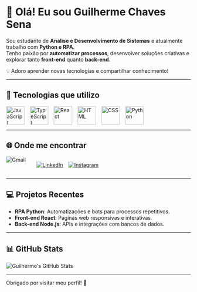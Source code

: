 # 👋 Olá! Eu sou Guilherme Chaves Sena

Sou estudante de **Análise e Desenvolvimento de Sistemas** e atualmente trabalho com **Python e RPA**.  
Tenho paixão por **automatizar processos**, desenvolver soluções criativas e explorar tanto **front-end** quanto **back-end**.

💡 Adoro aprender novas tecnologias e compartilhar conhecimento!

---

## 🚀 Tecnologias que utilizo

<div style="display: flex; gap: 15px; flex-wrap: wrap;">
  <img src="https://cdn.jsdelivr.net/gh/devicons/devicon/icons/javascript/javascript-original.svg" alt="JavaScript" width="50" height="50"/>
  <img src="https://cdn.jsdelivr.net/gh/devicons/devicon/icons/typescript/typescript-original.svg" alt="TypeScript" width="50" height="50"/>
  <img src="https://cdn.jsdelivr.net/gh/devicons/devicon/icons/react/react-original.svg" alt="React" width="50" height="50"/>
  <img src="https://cdn.jsdelivr.net/gh/devicons/devicon/icons/html5/html5-original.svg" alt="HTML" width="50" height="50"/>
  <img src="https://cdn.jsdelivr.net/gh/devicons/devicon/icons/css3/css3-original.svg" alt="CSS" width="50" height="50"/>
  <img src="https://cdn.jsdelivr.net/gh/devicons/devicon/icons/python/python-original.svg" alt="Python" width="50" height="50"/>
</div>

---

## 🌐 Onde me encontrar

<div style="display: flex; gap: 15px; flex-wrap: wrap;  
  
  [![Gmail](https://img.shields.io/badge/Gmail-D14836?style=for-the-badge&logo=gmail&logoColor=white)](mailto:gsena.dev@gmail.com)

  [![LinkedIn](https://img.shields.io/badge/LinkedIn-0077B5?style=for-the-badge&logo=linkedin&logoColor=white)](https://linkedin.com/in/guilherme-chaves-sena-941bb5248)

  [![Instagram](https://img.shields.io/badge/Instagram-E4405F?style=for-the-badge&logo=instagram&logoColor=white)](https://www.instagram.com/guiiichaves?igsh=cDR2Nm81bXJ6cnc3&utm_source=qr)

</div>


---

## 💻 Projetos Recentes

- **RPA Python**: Automatizações e bots para processos repetitivos.  
- **Front-end React**: Páginas web responsivas e interativas.  
- **Back-end Node.js**: APIs e integrações com bancos de dados.  

---

## 📊 GitHub Stats

![Guilherme's GitHub Stats](https://github-readme-stats.vercel.app/api?username=GuiiiChaves&show_icons=true&theme=radical)

---

Obrigado por visitar meu perfil! 🚀
